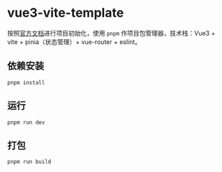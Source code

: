 # vue3-vite-template

按照[官方文档](https://staging-cn.vuejs.org/guide/quick-start.html)进行项目初始化，使用 `pnpm` 作项目包管理器，技术栈：Vue3 + vite + pinia（状态管理）+ vue-router + eslint。



## 依赖安装

```shell
pnpm install
```



## 运行

```shell
pnpm run dev
```



## 打包

```shell
pnpm run build
```





